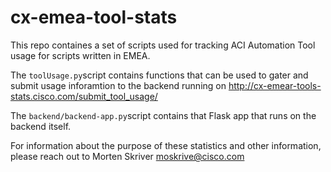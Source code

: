 # cx-emea-tool-stats

This repo containes a set of scripts used for tracking ACI Automation Tool usage for scripts written in EMEA.

The `toolUsage.py`script contains functions that can be used to gater and submit usage inforamtion to the backend running on <http://cx-emear-tools-stats.cisco.com/submit_tool_usage/>

The `backend/backend-app.py`script contains that Flask app that runs on the backend itself.

For information about the purpose of these statistics and other information, please reach out to Morten Skriver <moskrive@cisco.com>
